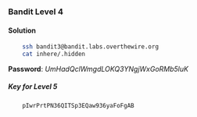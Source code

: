 ### Bandit Level 4

#### Solution
```bash
	ssh bandit3@bandit.labs.overthewire.org
	cat inhere/.hidden
```
**Password**: *UmHadQclWmgdLOKQ3YNgjWxGoRMb5luK*


##### Key for Level 5
```
	pIwrPrtPN36QITSp3EQaw936yaFoFgAB
```
